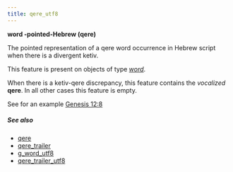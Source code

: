```yaml
---
title: qere_utf8
---
```


**word -pointed-Hebrew (qere)**


The pointed representation of a qere word occurrence in Hebrew script when there is a divergent ketiv.

This feature is present on objects of type [*word*](otype).

When there is a ketiv-qere discrepancy, this feature contains the *vocalized* **qere**.
In all other cases this feature is empty.

See for an example [Genesis 12:8](https://shebanq.ancient-data.org/hebrew/text?book=Genesis&chapter=12&verse=8&tp=txt_p)

##### See also

* [qere](qere) 
* [qere_trailer](qere_trailer) 
* [g_word_utf8](g_word_utf8) 
* [qere_trailer_utf8](qere_trailer_utf8) 
